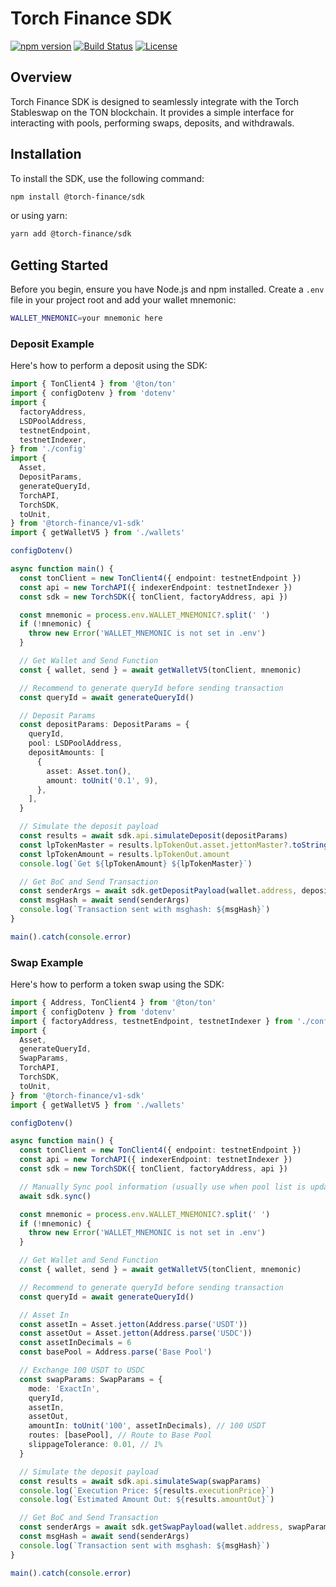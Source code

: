 # Torch Finance SDK

[![npm version](https://img.shields.io/npm/v/@torch-finance/sdk.svg)](https://www.npmjs.com/package/@torch-finance/sdk)
[![Build Status](https://img.shields.io/github/actions/workflow/status/torch-finance/sdk/build.yml)](https://github.com/torch-finance/sdk/actions)
[![License](https://img.shields.io/npm/l/@torch-finance/sdk.svg)](https://github.com/torch-finance/sdk/blob/main/LICENSE)

## Overview

Torch Finance SDK is designed to seamlessly integrate with the Torch Stableswap on the TON blockchain. It provides a simple interface for interacting with pools, performing swaps, deposits, and withdrawals.

## Installation

To install the SDK, use the following command:

```bash
npm install @torch-finance/sdk
```

or using yarn:

```bash
yarn add @torch-finance/sdk
```

## Getting Started

Before you begin, ensure you have Node.js and npm installed. Create a `.env` file in your project root and add your wallet mnemonic:

```bash
WALLET_MNEMONIC=your mnemonic here
```

### Deposit Example

Here's how to perform a deposit using the SDK:

```typescript
import { TonClient4 } from '@ton/ton'
import { configDotenv } from 'dotenv'
import {
  factoryAddress,
  LSDPoolAddress,
  testnetEndpoint,
  testnetIndexer,
} from './config'
import {
  Asset,
  DepositParams,
  generateQueryId,
  TorchAPI,
  TorchSDK,
  toUnit,
} from '@torch-finance/v1-sdk'
import { getWalletV5 } from './wallets'

configDotenv()

async function main() {
  const tonClient = new TonClient4({ endpoint: testnetEndpoint })
  const api = new TorchAPI({ indexerEndpoint: testnetIndexer })
  const sdk = new TorchSDK({ tonClient, factoryAddress, api })

  const mnemonic = process.env.WALLET_MNEMONIC?.split(' ')
  if (!mnemonic) {
    throw new Error('WALLET_MNEMONIC is not set in .env')
  }

  // Get Wallet and Send Function
  const { wallet, send } = await getWalletV5(tonClient, mnemonic)

  // Recommend to generate queryId before sending transaction
  const queryId = await generateQueryId()

  // Deposit Params
  const depositParams: DepositParams = {
    queryId,
    pool: LSDPoolAddress,
    depositAmounts: [
      {
        asset: Asset.ton(),
        amount: toUnit('0.1', 9),
      },
    ],
  }

  // Simulate the deposit payload
  const results = await sdk.api.simulateDeposit(depositParams)
  const lpTokenMaster = results.lpTokenOut.asset.jettonMaster?.toString()
  const lpTokenAmount = results.lpTokenOut.amount
  console.log(`Get ${lpTokenAmount} ${lpTokenMaster}`)

  // Get BoC and Send Transaction
  const senderArgs = await sdk.getDepositPayload(wallet.address, depositParams)
  const msgHash = await send(senderArgs)
  console.log(`Transaction sent with msghash: ${msgHash}`)
}

main().catch(console.error)
```

### Swap Example

Here's how to perform a token swap using the SDK:

```typescript
import { Address, TonClient4 } from '@ton/ton'
import { configDotenv } from 'dotenv'
import { factoryAddress, testnetEndpoint, testnetIndexer } from './config'
import {
  Asset,
  generateQueryId,
  SwapParams,
  TorchAPI,
  TorchSDK,
  toUnit,
} from '@torch-finance/v1-sdk'
import { getWalletV5 } from './wallets'

configDotenv()

async function main() {
  const tonClient = new TonClient4({ endpoint: testnetEndpoint })
  const api = new TorchAPI({ indexerEndpoint: testnetIndexer })
  const sdk = new TorchSDK({ tonClient, factoryAddress, api })

  // Manually Sync pool information (usually use when pool list is updated)
  await sdk.sync()

  const mnemonic = process.env.WALLET_MNEMONIC?.split(' ')
  if (!mnemonic) {
    throw new Error('WALLET_MNEMONIC is not set in .env')
  }

  // Get Wallet and Send Function
  const { wallet, send } = await getWalletV5(tonClient, mnemonic)

  // Recommend to generate queryId before sending transaction
  const queryId = await generateQueryId()

  // Asset In
  const assetIn = Asset.jetton(Address.parse('USDT'))
  const assetOut = Asset.jetton(Address.parse('USDC'))
  const assetInDecimals = 6
  const basePool = Address.parse('Base Pool')

  // Exchange 100 USDT to USDC
  const swapParams: SwapParams = {
    mode: 'ExactIn',
    queryId,
    assetIn,
    assetOut,
    amountIn: toUnit('100', assetInDecimals), // 100 USDT
    routes: [basePool], // Route to Base Pool
    slippageTolerance: 0.01, // 1%
  }

  // Simulate the deposit payload
  const results = await sdk.api.simulateSwap(swapParams)
  console.log(`Execution Price: ${results.executionPrice}`)
  console.log(`Estimated Amount Out: ${results.amountOut}`)

  // Get BoC and Send Transaction
  const senderArgs = await sdk.getSwapPayload(wallet.address, swapParams)
  const msgHash = await send(senderArgs)
  console.log(`Transaction sent with msghash: ${msgHash}`)
}

main().catch(console.error)
```
